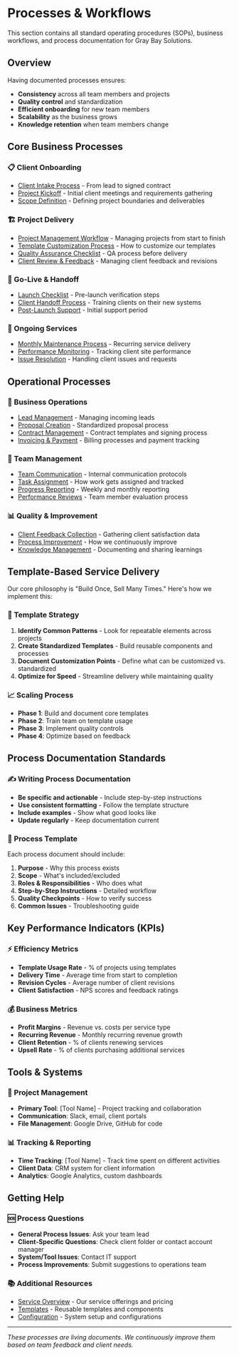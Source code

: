 # Processes & Workflows

This section contains all standard operating procedures (SOPs), business workflows, and process documentation for Gray Bay Solutions.

## Overview

Having documented processes ensures:
- **Consistency** across all team members and projects
- **Quality control** and standardization
- **Efficient onboarding** for new team members
- **Scalability** as the business grows
- **Knowledge retention** when team members change

## Core Business Processes

### 📋 Client Onboarding
- [Client Intake Process](./client-intake.md) - From lead to signed contract
- [Project Kickoff](./project-kickoff.md) - Initial client meetings and requirements gathering
- [Scope Definition](./scope-definition.md) - Defining project boundaries and deliverables

### 🏗️ Project Delivery
- [Project Management Workflow](./project-management.md) - Managing projects from start to finish
- [Template Customization Process](./template-customization.md) - How to customize our templates
- [Quality Assurance Checklist](./quality-assurance.md) - QA process before delivery
- [Client Review & Feedback](./client-review.md) - Managing client feedback and revisions

### 🚀 Go-Live & Handoff
- [Launch Checklist](./launch-checklist.md) - Pre-launch verification steps
- [Client Handoff Process](./client-handoff.md) - Training clients on their new systems
- [Post-Launch Support](./post-launch-support.md) - Initial support period

### 🔄 Ongoing Services
- [Monthly Maintenance Process](./monthly-maintenance.md) - Recurring service delivery
- [Performance Monitoring](./performance-monitoring.md) - Tracking client site performance
- [Issue Resolution](./issue-resolution.md) - Handling client issues and requests

## Operational Processes

### 💼 Business Operations
- [Lead Management](./lead-management.md) - Managing incoming leads
- [Proposal Creation](./proposal-creation.md) - Standardized proposal process
- [Contract Management](./contract-management.md) - Contract templates and signing process
- [Invoicing & Payment](./invoicing-payment.md) - Billing processes and payment tracking

### 👥 Team Management
- [Team Communication](./team-communication.md) - Internal communication protocols
- [Task Assignment](./task-assignment.md) - How work gets assigned and tracked
- [Progress Reporting](./progress-reporting.md) - Weekly and monthly reporting
- [Performance Reviews](./performance-reviews.md) - Team member evaluation process

### 📊 Quality & Improvement
- [Client Feedback Collection](./feedback-collection.md) - Gathering client satisfaction data
- [Process Improvement](./process-improvement.md) - How we continuously improve
- [Knowledge Management](./knowledge-management.md) - Documenting and sharing learnings

## Template-Based Service Delivery

Our core philosophy is "Build Once, Sell Many Times." Here's how we implement this:

### 🎯 Template Strategy
1. **Identify Common Patterns** - Look for repeatable elements across projects
2. **Create Standardized Templates** - Build reusable components and processes
3. **Document Customization Points** - Define what can be customized vs. standardized
4. **Optimize for Speed** - Streamline delivery while maintaining quality

### 📈 Scaling Process
- **Phase 1**: Build and document core templates
- **Phase 2**: Train team on template usage
- **Phase 3**: Implement quality controls
- **Phase 4**: Optimize based on feedback

## Process Documentation Standards

### ✍️ Writing Process Documentation
- **Be specific and actionable** - Include step-by-step instructions
- **Use consistent formatting** - Follow the template structure
- **Include examples** - Show what good looks like
- **Update regularly** - Keep documentation current

### 📝 Process Template
Each process document should include:
1. **Purpose** - Why this process exists
2. **Scope** - What's included/excluded
3. **Roles & Responsibilities** - Who does what
4. **Step-by-Step Instructions** - Detailed workflow
5. **Quality Checkpoints** - How to verify success
6. **Common Issues** - Troubleshooting guide

## Key Performance Indicators (KPIs)

### ⚡ Efficiency Metrics
- **Template Usage Rate** - % of projects using templates
- **Delivery Time** - Average time from start to completion
- **Revision Cycles** - Average number of client revisions
- **Client Satisfaction** - NPS scores and feedback ratings

### 💰 Business Metrics
- **Profit Margins** - Revenue vs. costs per service type
- **Recurring Revenue** - Monthly recurring revenue growth
- **Client Retention** - % of clients renewing services
- **Upsell Rate** - % of clients purchasing additional services

## Tools & Systems

### 📱 Project Management
- **Primary Tool**: [Tool Name] - Project tracking and collaboration
- **Communication**: Slack, email, client portals
- **File Management**: Google Drive, GitHub for code

### 📊 Tracking & Reporting
- **Time Tracking**: [Tool Name] - Track time spent on different activities
- **Client Data**: CRM system for client information
- **Analytics**: Google Analytics, custom dashboards

## Getting Help

### 🆘 Process Questions
- **General Process Issues**: Ask your team lead
- **Client-Specific Questions**: Check client folder or contact account manager
- **System/Tool Issues**: Contact IT support
- **Process Improvements**: Submit suggestions to operations team

### 📚 Additional Resources
- [Service Overview](../services/) - Our service offerings and pricing
- [Templates](../templates/) - Reusable templates and components
- [Configuration](../configuration/) - System setup and configurations

---

*These processes are living documents. We continuously improve them based on team feedback and client needs.* 